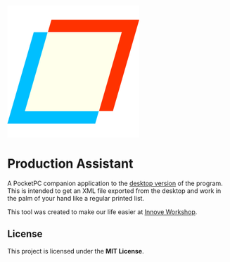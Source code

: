 ![Application Icon](/Screenshots/AppIcon.png?raw=true)

# Production Assistant

A PocketPC companion application to the [desktop version](https://github.com/innoveworkshop/bom-checklist) of the program. This is intended to get an XML file exported from the desktop and work in the palm of your hand like a regular printed list.

This tool was created to make our life easier at [Innove Workshop](http://innoveworkshop.com/).


## License

This project is licensed under the **MIT License**.
